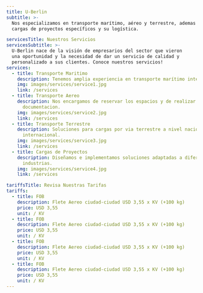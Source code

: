 ```yaml
---
title: U-Berlin
subtitle: >-
  Nos especializamos en transporte marítimo, aéreo y terrestre, ademas de
  cargas de proyectos específicos y su logística.

servicesTitle: Nuestros Servicios
servicesSubtitle: >-
  U-Berlin nace de la visión de empresarios del sector que vieron
  una oportunidad y la necesidad de dar un servicio de calidad y
  personalizado a sus clientes. Conoce nuestros servicios!
services:
  - title: Transporte Maritimo
    description: Tenemos amplia experiencia en transporte marítimo internacional de cargas.
    img: images/services/service1.jpg
    link: /services
  - title: Transporte Aereo
    description: Nos encargamos de reservar los espacios y de realizar la
      documentacion.
    img: images/services/service2.jpg
    link: /services
  - title: Transporte Terrestre
    description: Soluciones para cargas por via terrestre a nivel nacional e
      internacional.
    img: images/services/service3.jpg
    link: /services
  - title: Cargas de Proyectos
    description: Diseñamos e implementamos soluciones adaptadas a diferentes
      industrias.
    img: images/services/service4.jpg
    link: /services

tariffsTitle: Revisa Nuestras Tarifas
tariffs:
  - title: FOB
    description: Flete Aereo ciudad-ciudad USD 3,55 x KV (+100 kg)
    price: USD 3,55
    unit: / KV
  - title: FOB
    description: Flete Aereo ciudad-ciudad USD 3,55 x KV (+100 kg)
    price: USD 3,55
    unit: / KV
  - title: FOB
    description: Flete Aereo ciudad-ciudad USD 3,55 x KV (+100 kg)
    price: USD 3,55
    unit: / KV
  - title: FOB
    description: Flete Aereo ciudad-ciudad USD 3,55 x KV (+100 kg)
    price: USD 3,55
    unit: / KV
---
```

